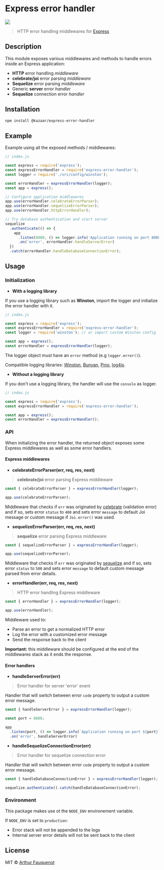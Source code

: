 # Express error handler

![](https://img.shields.io/badge/license-MIT-blue.svg)

> HTTP error handling middlewares for [Express](https://github.com/expressjs/express/)

## Description

This module exposes various middlewares and methods to handle errors inside an Express application:

- **HTTP** error handling _middleware_
- **celebrate/joi** error parsing _middleware_
- **Sequelize** error parsing _middleware_
- Generic **server** error _handler_
- **Sequelize** connection error _handler_

## Installation

```bash
npm install @kazaar/express-error-handler
```

## Example

Example using all the exposed methods / middlewares:

```javascript
// index.js

const express = require('express');
const expressErrorHandler = require('express-error-handler');
const logger = require('./src/config/winston');

const errorHandler = expressErrorHandler(logger);
const app = express();

// Configure application middlewares
app.use(errorHandler.celebrateErrorParser);
app.use(errorHandler.sequelizeErrorParser);
app.use(errorHandler.httpErrorHandler);

// Try database authentication and start server
sequelize
  .authenticate(() => {
    app
      .listen(8080, () => logger.info('Application running on port 8080'));
      .on('error', errorHandler.handleServerError)
  })
  .catch(errorHandler.handleDatabaseConnectionError);
```

## Usage

### Initialization

- **With a logging library**

If you use a logging library such as **Winston**, import the logger and initialize the error handler with it.

```javascript
// index.js

const express = require('express');
const expressErrorHandler = require('express-error-handler');
const logger = require('winston'); // or import custom Winston config

const app = express();
const errorHandler = expressErrorHandler(logger);
```

The logger object must have an `error` method (e.g `logger.error()`).

Compatible logging libraries: [Winston](https://github.com/winstonjs/winston), [Bunyan](https://github.com/trentm/node-bunyan), [Pino](https://github.com/pinojs/pino), [log4js](https://github.com/log4js-node/log4js-node).

- **Without a logging library**

If you don't use a logging library, the handler will use the `console` as logger.

```javascript
// index.js

const express = require('express');
const expressErrorHandler = require('express-error-handler');

const app = express();
const errorHandler = expressErrorHandler();
```

### API

When initializing the error handler, the returned object exposes some Express middlewares as well as some error handlers.

#### Express middlewares

- **celebrateErrorParser(err, req, res, next)**

> **celebrate/joi** error parsing Express middleware

```javascript
const { celebrateErrorParser } = expressErrorHandler(logger);

app.use(celebrateErrorParser);
```

Middleware that checks if `err` was originated by [celebrate](https://www.npmjs.com/package/celebrate) (validation error) and if so, sets error `status` to `400` and sets error `message` to default Joi message or custom message if `Joi.error()` was used.

- **sequelizeErrorParser(err, req, res, next)**

> **sequelize** error parsing Express middleware

```javascript
const { sequelizeErrorParser } = expressErrorHandler(logger);

app.use(sequelizeErrorParser);
```

Middleware that checks if `err` was originated by [sequelize](https://github.com/sequelize/sequelize) and if so, sets error `status` to `500` and sets error `message` to default custom message parsed from error details.

- **errorHandler(err, req, res, next)**

> HTTP error handling Express middleware

```javascript
const { errorHandler } = expressErrorHandler(logger);

app.use(errorHandler);
```

Middleware used to:

- Parse an error to get a normalized HTTP error
- Log the error with a customized error message
- Send the response back to the client

**Important:** this middleware should be configured at the end of the middlewares stack as it ends the response.

#### Error handlers

- **handleServerError(err)**

> Error handler for server 'error' event

Handler that will switch between error `code` property to output a custom error message.

```javascript
const { handleServerError } = expressErrorHandler(logger);

const port = 8080;

app
  .listen(port, () => logger.info(`Application running on port ${port}`));
  .on('error', handleServerError)
```

- **handleSequelizeConnectionError(err)**

> Error handler for sequelize connection error

Handler that will switch between error `code` property to output a custom error message.

```javascript
const { handleDatabaseConnectionError } = expressErrorHandler(logger);

sequelize.authenticate().catch(handleDatabaseConnectionError);
```

### Environment

This package makes use ot the `NODE_ENV` environement variable.

If `NODE_ENV` is set to `production`:

- Error stack will not be appended to the logs
- Internal server error details will not be sent back to the client

## License

MIT © [Arthur Fauquenot](https://github.com/arthurfauq)
